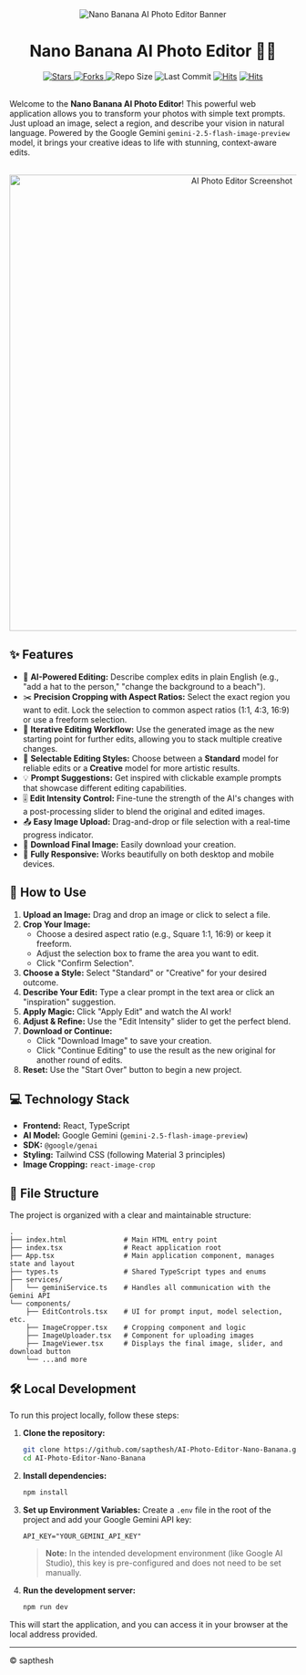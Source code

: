 <!-- @copyright sapthesh -->
<div align="center">
  <img src="https://storage.googleapis.com/gweb-aistudio-template-assets/nano-banana-header.png" alt="Nano Banana AI Photo Editor Banner">
  <h1 align="center">Nano Banana AI Photo Editor 🍌✨</h1>
</div>

<div align="center">
  <!-- Dynamic Badges -->
  <a href="https://github.com/sapthesh/AI-Photo-Editor-Nano-Banana/stargazers">
    <img src="https://img.shields.io/github/stars/sapthesh/AI-Photo-Editor-Nano-Banana?style=for-the-badge&logo=github&color=b491ff&logoColor=white" alt="Stars">
  </a>
  <a href="https://github.com/sapthesh/AI-Photo-Editor-Nano-Banana/network/members">
    <img src="https://img.shields.io/github/forks/sapthesh/AI-Photo-Editor-Nano-Banana?style=for-the-badge&logo=github&color=89c4f4&logoColor=white" alt="Forks">
  </a>
  <img src="https://img.shields.io/github/repo-size/sapthesh/AI-Photo-Editor-Nano-Banana?style=for-the-badge&logo=github&color=ff69b4&logoColor=white" alt="Repo Size">
  <img src="https://img.shields.io/github/last-commit/sapthesh/AI-Photo-Editor-Nano-Banana?style=for-the-badge&logo=github&color=f4d03f&logoColor=white" alt="Last Commit">
  <a href="https://hits.sh/github.com/sapthesh/AI-Photo-Editor-Banana/"><img alt="Hits" src="https://hits.sh/github.com/sapthesh/AI-Photo-Editor-Banana.svg?style=for-the-badge"/></a>
  <a href="https://hits.sh/github.com/sapthesh/AI-Photo-Editor-Banana/"><img alt="Hits" src="https://hits.sh/github.com/sapthesh/AI-Photo-Editor-Banana.svg?view=today-total&style=for-the-badge&color=fe7d37"/></a>
</div>

<br>

Welcome to the **Nano Banana AI Photo Editor**! This powerful web application allows you to transform your photos with simple text prompts. Just upload an image, select a region, and describe your vision in natural language. Powered by the Google Gemini `gemini-2.5-flash-image-preview` model, it brings your creative ideas to life with stunning, context-aware edits.

<br>

<div align="center">
  <img src="https://storage.googleapis.com/gweb-aistudio-template-assets/nano-banana-screenshot-v2.png" alt="AI Photo Editor Screenshot" width="800">
</div>

## ✨ Features

-   🎨 **AI-Powered Editing:** Describe complex edits in plain English (e.g., "add a hat to the person," "change the background to a beach").
-   ✂️ **Precision Cropping with Aspect Ratios:** Select the exact region you want to edit. Lock the selection to common aspect ratios (1:1, 4:3, 16:9) or use a freeform selection.
-   🔄 **Iterative Editing Workflow:** Use the generated image as the new starting point for further edits, allowing you to stack multiple creative changes.
-   🚀 **Selectable Editing Styles:** Choose between a **Standard** model for reliable edits or a **Creative** model for more artistic results.
-   💡 **Prompt Suggestions:** Get inspired with clickable example prompts that showcase different editing capabilities.
-   🎚️ **Edit Intensity Control:** Fine-tune the strength of the AI's changes with a post-processing slider to blend the original and edited images.
-   📤 **Easy Image Upload:** Drag-and-drop or file selection with a real-time progress indicator.
-   💾 **Download Final Image:** Easily download your creation.
-   📱 **Fully Responsive:** Works beautifully on both desktop and mobile devices.

## 🚀 How to Use

1.  **Upload an Image:** Drag and drop an image or click to select a file.
2.  **Crop Your Image:**
    -   Choose a desired aspect ratio (e.g., Square 1:1, 16:9) or keep it freeform.
    -   Adjust the selection box to frame the area you want to edit.
    -   Click "Confirm Selection".
3.  **Choose a Style:** Select "Standard" or "Creative" for your desired outcome.
4.  **Describe Your Edit:** Type a clear prompt in the text area or click an "inspiration" suggestion.
5.  **Apply Magic:** Click "Apply Edit" and watch the AI work!
6.  **Adjust & Refine:** Use the "Edit Intensity" slider to get the perfect blend.
7.  **Download or Continue:**
    - Click "Download Image" to save your creation.
    - Click "Continue Editing" to use the result as the new original for another round of edits.
8.  **Reset:** Use the "Start Over" button to begin a new project.

## 💻 Technology Stack

-   **Frontend:** React, TypeScript
-   **AI Model:** Google Gemini (`gemini-2.5-flash-image-preview`)
-   **SDK:** `@google/genai`
-   **Styling:** Tailwind CSS (following Material 3 principles)
-   **Image Cropping:** `react-image-crop`

## 📁 File Structure

The project is organized with a clear and maintainable structure:

```
.
├── index.html              # Main HTML entry point
├── index.tsx               # React application root
├── App.tsx                 # Main application component, manages state and layout
├── types.ts                # Shared TypeScript types and enums
├── services/
│   └── geminiService.ts    # Handles all communication with the Gemini API
└── components/
    ├── EditControls.tsx    # UI for prompt input, model selection, etc.
    ├── ImageCropper.tsx    # Cropping component and logic
    ├── ImageUploader.tsx   # Component for uploading images
    ├── ImageViewer.tsx     # Displays the final image, slider, and download button
    └── ...and more
```

## 🛠️ Local Development

To run this project locally, follow these steps:

1.  **Clone the repository:**
    ```bash
    git clone https://github.com/sapthesh/AI-Photo-Editor-Nano-Banana.git
    cd AI-Photo-Editor-Nano-Banana
    ```

2.  **Install dependencies:**
    ```bash
    npm install
    ```

3.  **Set up Environment Variables:**
    Create a `.env` file in the root of the project and add your Google Gemini API key:
    ```
    API_KEY="YOUR_GEMINI_API_KEY"
    ```
    > **Note:** In the intended development environment (like Google AI Studio), this key is pre-configured and does not need to be set manually.

4.  **Run the development server:**
    ```bash
    npm run dev
    ```

This will start the application, and you can access it in your browser at the local address provided.

---
© sapthesh
